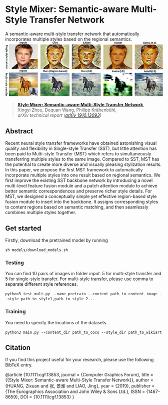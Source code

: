 # Style Mixer: Semantic-aware Multi-Style Transfer Network
A semantic-aware multi-style transfer network that automatically incorporates multiple styles based on the regional semantics.
![](teaser1.png)
> [**Style Mixer: Semantic-aware Multi-Style Transfer Network**](http://arxiv.org/abs/1904.07850),            
> Xingyi Zhou, Dequan Wang, Philipp Kr&auml;henb&uuml;hl,        
> *arXiv technical report ([arXiv 1910.13093](https://arxiv.org/abs/1910.13093))*   


## Abstract

Recent neural style transfer frameworks have obtained astonishing visual quality and flexibility in Single-style Transfer (SST), but little attention has been paid to Multi-style Transfer (MST) which refers to simultaneously transferring multiple styles to the same image. Compared to SST, MST has the potential to create more diverse and visually pleasing stylization results. In this paper, we propose the first MST framework to automatically incorporate multiple styles into one result based on regional semantics. We first improve the existing SST backbone network by introducing a novel multi-level feature fusion module and a patch attention module to achieve better semantic correspondences and preserve richer style details. For MST, we designed a conceptually simple yet effective region-based style fusion module to insert into the backbone. It assigns corresponding styles to
content regions based on semantic matching, and then seamlessly combines multiple styles together.

## Get started
Firstly, download the pretrained model by running
~~~
sh models/download_models.sh
~~~

### Testing
You can find 10 pairs of images in folder *input*. 5 for multi-style transfer and 5 for single-style transfer. For multi-style transfer, please use comma to separate different style references.
~~~
python3 test_mult.py --name pretrain --content path_to_content_image --style path_to_style1,path_to_style_2...
~~~

### Training
You need to specify the locations of the datasets.
~~~
python3 main.py --content_dir path_to_coco --style_dir path_to_wikiart
~~~
## Citation
If you find this project useful for your research, please use the following BibTeX entry.

@article {10.1111:cgf.13853,
journal = {Computer Graphics Forum},
title = {{Style Mixer: Semantic-aware Multi-Style Transfer Network}},
author = {HUANG, Zixuan and 张, 景淮 and LIAO, Jing},
year = {2019},
publisher = {The Eurographics Association and John Wiley & Sons Ltd.},
ISSN = {1467-8659},
DOI = {10.1111/cgf.13853}
}

